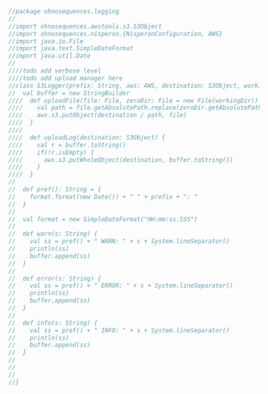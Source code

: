 
```scala
//package ohnosequences.logging
//
//import ohnosequences.awstools.s3.S3Object
//import ohnosequences.nisperon.{NisperonConfiguration, AWS}
//import java.io.File
//import java.text.SimpleDateFormat
//import java.util.Date
//
////todo add verbose level
////todo add upload manager here
//class S3Logger(prefix: String, aws: AWS, destination: S3Object, workingDir: String) extends Logger {
//  val buffer = new StringBuilder
////  def uploadFile(file: File, zeroDir: File = new File(workingDir)) {
////    val path = file.getAbsolutePath.replace(zeroDir.getAbsolutePath, "")
////    aws.s3.putObject(destination / path, file)
////  }
////
////  def uploadLog(destination: S3Object) {
////    val r = buffer.toString()
////    if(!r.isEmpty) {
////      aws.s3.putWholeObject(destination, buffer.toString())
////    }
////  }
//
//  def pref(): String = {
//    format.format(new Date()) + " " + prefix + ": "
//  }
//
//  val format = new SimpleDateFormat("HH:mm:ss.SSS")
//
//  def warn(s: String) {
//    val ss = pref() + " WARN: " + s + System.lineSeparator()
//    println(ss)
//    buffer.append(ss)
//  }
//
//  def error(s: String) {
//    val ss = pref() + " ERROR: " + s + System.lineSeparator()
//    println(ss)
//    buffer.append(ss)
//  }
//
//  def info(s: String) {
//    val ss = pref() + " INFO: " + s + System.lineSeparator()
//    println(ss)
//    buffer.append(ss)
//  }
//
//
//
//}


```




[main/scala/ohnosequences/awstools/autoscaling/AutoScaling.scala]: ../awstools/autoscaling/AutoScaling.scala.md
[main/scala/ohnosequences/awstools/autoscaling/AutoScalingGroup.scala]: ../awstools/autoscaling/AutoScalingGroup.scala.md
[main/scala/ohnosequences/awstools/AWSClients.scala]: ../awstools/AWSClients.scala.md
[main/scala/ohnosequences/awstools/dynamodb/DynamoDBUtils.scala]: ../awstools/dynamodb/DynamoDBUtils.scala.md
[main/scala/ohnosequences/awstools/ec2/EC2.scala]: ../awstools/ec2/EC2.scala.md
[main/scala/ohnosequences/awstools/ec2/Filters.scala]: ../awstools/ec2/Filters.scala.md
[main/scala/ohnosequences/awstools/ec2/InstanceType.scala]: ../awstools/ec2/InstanceType.scala.md
[main/scala/ohnosequences/awstools/ec2/Utils.scala]: ../awstools/ec2/Utils.scala.md
[main/scala/ohnosequences/awstools/regions/Region.scala]: ../awstools/regions/Region.scala.md
[main/scala/ohnosequences/awstools/s3/S3.scala]: ../awstools/s3/S3.scala.md
[main/scala/ohnosequences/awstools/sns/SNS.scala]: ../awstools/sns/SNS.scala.md
[main/scala/ohnosequences/awstools/sns/Topic.scala]: ../awstools/sns/Topic.scala.md
[main/scala/ohnosequences/awstools/sqs/Queue.scala]: ../awstools/sqs/Queue.scala.md
[main/scala/ohnosequences/awstools/sqs/SQS.scala]: ../awstools/sqs/SQS.scala.md
[main/scala/ohnosequences/awstools/utils/AutoScalingUtils.scala]: ../awstools/utils/AutoScalingUtils.scala.md
[main/scala/ohnosequences/awstools/utils/DynamoDBUtils.scala]: ../awstools/utils/DynamoDBUtils.scala.md
[main/scala/ohnosequences/awstools/utils/SQSUtils.scala]: ../awstools/utils/SQSUtils.scala.md
[main/scala/ohnosequences/benchmark/Benchmark.scala]: ../benchmark/Benchmark.scala.md
[main/scala/ohnosequences/logging/Logger.scala]: Logger.scala.md
[main/scala/ohnosequences/logging/S3Logger.scala]: S3Logger.scala.md
[test/scala/ohnosequences/awstools/AWSClients.scala]: ../../../../test/scala/ohnosequences/awstools/AWSClients.scala.md
[test/scala/ohnosequences/awstools/EC2Tests.scala]: ../../../../test/scala/ohnosequences/awstools/EC2Tests.scala.md
[test/scala/ohnosequences/awstools/RegionTests.scala]: ../../../../test/scala/ohnosequences/awstools/RegionTests.scala.md
[test/scala/ohnosequences/awstools/S3Tests.scala]: ../../../../test/scala/ohnosequences/awstools/S3Tests.scala.md
[test/scala/ohnosequences/awstools/SQSTests.scala]: ../../../../test/scala/ohnosequences/awstools/SQSTests.scala.md